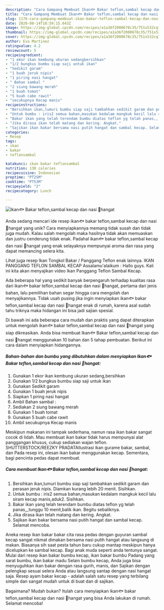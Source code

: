 ```yaml
---
description: "Cara Gampang Membuat Ikan🐟 Bakar teflon,sambal kecap dan nasi 🍚hangat Anti Gagal"
title: "Cara Gampang Membuat Ikan🐟 Bakar teflon,sambal kecap dan nasi 🍚hangat Anti Gagal"
slug: 1176-cara-gampang-membuat-ikan-bakar-teflon-sambal-kecap-dan-nasi-hangat-anti-gagal
date: 2020-08-14T18:59:15.643Z
image: https://img-global.cpcdn.com/recipes/a1a36f2000678c35/751x532cq70/ikan🐟-bakar-teflonsambal-kecap-dan-nasi-🍚hangat-foto-resep-utama.jpg
thumbnail: https://img-global.cpcdn.com/recipes/a1a36f2000678c35/751x532cq70/ikan🐟-bakar-teflonsambal-kecap-dan-nasi-🍚hangat-foto-resep-utama.jpg
cover: https://img-global.cpcdn.com/recipes/a1a36f2000678c35/751x532cq70/ikan🐟-bakar-teflonsambal-kecap-dan-nasi-🍚hangat-foto-resep-utama.jpg
author: Eva Martinez
ratingvalue: 4.2
reviewcount: 5
recipeingredient:
- "1 ekor ikan kembung ukuran sedangbersihkan"
- "1/2 bungkus bumbu siap saji untuk ikan"
- "Sedikit garam"
- "1 buah jeruk nipis"
- "1 piring nasi hangat"
- " Bahan sambal "
- "2 siung bawang merah"
- "1 buah tomat"
- "5 buah cabe rawit"
- "secukupnya Kecap manis"
recipeinstructions:
- "Bersihkan ikan,lumuri bumbu siap saji tambahkan sedikit garam dan perasan jeruk nipis. Diamkan kurang lebih 20 menit. Sisihkan."
- "Untuk bumbu : iris2 semua bahan,masukan kedalam mangkuk kecil lalu siram kecap manis,aduk2. Sisihkan."
- "Bakar ikan yang telah terendam bumbu diatas teflon yg telah panas,,,tunggu 10 menit,balik ikan. Begitu sebaliknya."
- "Jika dirasa ikan telah matang dan kering. Angkat."
- "Sajikan ikan bakar bersama nasi putih hangat dan sambal kecap. Selamat mencoba."
categories:
- Resep
tags:
- ikan
- bakar
- teflonsambal

katakunci: ikan bakar teflonsambal 
nutrition: 138 calories
recipecuisine: Indonesian
preptime: "PT25M"
cooktime: "PT53M"
recipeyield: "2"
recipecategory: Lunch

---
```



![Ikan🐟 Bakar teflon,sambal kecap dan nasi 🍚hangat](https://img-global.cpcdn.com/recipes/a1a36f2000678c35/751x532cq70/ikan🐟-bakar-teflonsambal-kecap-dan-nasi-🍚hangat-foto-resep-utama.jpg)

Anda sedang mencari ide resep ikan🐟 bakar teflon,sambal kecap dan nasi 🍚hangat yang unik? Cara menyiapkannya memang tidak susah dan tidak juga mudah. Kalau salah mengolah maka hasilnya tidak akan memuaskan dan justru cenderung tidak enak. Padahal ikan🐟 bakar teflon,sambal kecap dan nasi 🍚hangat yang enak selayaknya mempunyai aroma dan rasa yang dapat memancing selera kita.

Lihat juga resep Ikan Tongkol Bakar / Panggang Teflon enak lainnya. IKAN PANGGANG TEFLON SAMBAL KECAP Assalamu&#39;alaikum : Hallo guys. Kali ini kita akan menyajikan video Ikan Panggang Teflon Sambal Kecap.

Ada beberapa hal yang sedikit banyak berpengaruh terhadap kualitas rasa dari ikan🐟 bakar teflon,sambal kecap dan nasi 🍚hangat, pertama dari jenis bahan, lalu pemilihan bahan segar hingga cara mengolah dan menyajikannya. Tidak usah pusing jika ingin menyiapkan ikan🐟 bakar teflon,sambal kecap dan nasi 🍚hangat enak di rumah, karena asal sudah tahu triknya maka hidangan ini bisa jadi sajian spesial.


Di bawah ini ada beberapa cara mudah dan praktis yang dapat diterapkan untuk mengolah ikan🐟 bakar teflon,sambal kecap dan nasi 🍚hangat yang siap dikreasikan. Anda bisa membuat Ikan🐟 Bakar teflon,sambal kecap dan nasi 🍚hangat menggunakan 10 bahan dan 5 tahap pembuatan. Berikut ini cara dalam menyiapkan hidangannya.

<!--inarticleads1-->

##### Bahan-bahan dan bumbu yang dibutuhkan dalam menyiapkan Ikan🐟 Bakar teflon,sambal kecap dan nasi 🍚hangat:

1. Gunakan 1 ekor ikan kembung ukuran sedang,bersihkan
1. Gunakan 1/2 bungkus bumbu siap saji untuk ikan
1. Gunakan Sedikit garam
1. Gunakan 1 buah jeruk nipis
1. Siapkan 1 piring nasi hangat
1. Ambil  Bahan sambal :
1. Sediakan 2 siung bawang merah
1. Gunakan 1 buah tomat
1. Gunakan 5 buah cabe rawit
1. Ambil secukupnya Kecap manis


Meskipun makanan ini tampak sederhana, namun rasa ikan bakar sangat cocok di lidah. Mau membuat ikan bakar tidak harus mempunyai alat panggangan khusus, cukup sediakan wajan teflon. SHUTTERSTOCK/REEZKY PRADATAIlustrasi ikan gurame bakar, sambal, dan Pada resep ini, olesan ikan bakar menggunakan kecap. Sementara, bagi pencinta pedas dapat membuat. 

<!--inarticleads2-->

##### Cara membuat Ikan🐟 Bakar teflon,sambal kecap dan nasi 🍚hangat:

1. Bersihkan ikan,lumuri bumbu siap saji tambahkan sedikit garam dan perasan jeruk nipis. Diamkan kurang lebih 20 menit. Sisihkan.
1. Untuk bumbu : iris2 semua bahan,masukan kedalam mangkuk kecil lalu siram kecap manis,aduk2. Sisihkan.
1. Bakar ikan yang telah terendam bumbu diatas teflon yg telah panas,,,tunggu 10 menit,balik ikan. Begitu sebaliknya.
1. Jika dirasa ikan telah matang dan kering. Angkat.
1. Sajikan ikan bakar bersama nasi putih hangat dan sambal kecap. Selamat mencoba.


Aneka resep ikan bakar bakar cita rasa pedas dengan guyuran sambal kecap sangat nikmat dimakan bersama nasi putih hangat atau langsung di makan. Biasanya sih saat pesta tahun baru cukup mantap meskipun hanya dicelupkan ke sambal kecap. Bagi anak muda seperti anda tentunya sangat. Mulai dari resep ikan bakar bumbu kecap, ikan bakar bumbu Padang yang sarat bumbu, ikan bakar madu Selain bumbu kecap, Anda juga bisa menyuguhkan ikan bakar dengan rasa gurih, manis, dan Sajikan dengan pelengkap sesuai selera Anda atau langsung santap dengan nasi hangat saja. Resep ayam bakar kecap - adalah salah satu resep yang terbilang simple dan sangat mudah untuk di buat dan di sajikan. 

Bagaimana? Mudah bukan? Itulah cara menyiapkan ikan🐟 bakar teflon,sambal kecap dan nasi 🍚hangat yang bisa Anda lakukan di rumah. Selamat mencoba!
